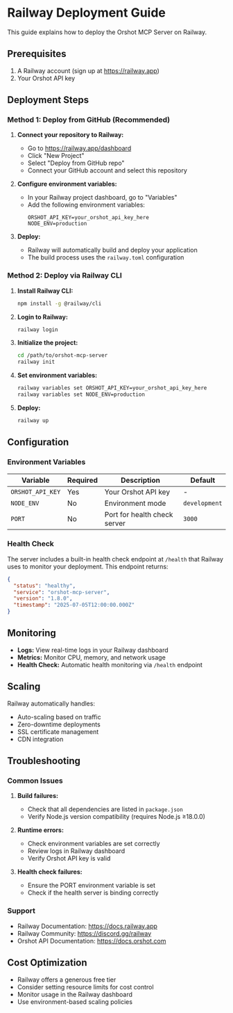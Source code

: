 # Railway Deployment Guide

This guide explains how to deploy the Orshot MCP Server on Railway.

## Prerequisites

1. A Railway account (sign up at https://railway.app)
2. Your Orshot API key

## Deployment Steps

### Method 1: Deploy from GitHub (Recommended)

1. **Connect your repository to Railway:**

   - Go to https://railway.app/dashboard
   - Click "New Project"
   - Select "Deploy from GitHub repo"
   - Connect your GitHub account and select this repository

2. **Configure environment variables:**

   - In your Railway project dashboard, go to "Variables"
   - Add the following environment variables:
     ```
     ORSHOT_API_KEY=your_orshot_api_key_here
     NODE_ENV=production
     ```

3. **Deploy:**
   - Railway will automatically build and deploy your application
   - The build process uses the `railway.toml` configuration

### Method 2: Deploy via Railway CLI

1. **Install Railway CLI:**

   ```bash
   npm install -g @railway/cli
   ```

2. **Login to Railway:**

   ```bash
   railway login
   ```

3. **Initialize the project:**

   ```bash
   cd /path/to/orshot-mcp-server
   railway init
   ```

4. **Set environment variables:**

   ```bash
   railway variables set ORSHOT_API_KEY=your_orshot_api_key_here
   railway variables set NODE_ENV=production
   ```

5. **Deploy:**
   ```bash
   railway up
   ```

## Configuration

### Environment Variables

| Variable         | Required | Description                  | Default       |
| ---------------- | -------- | ---------------------------- | ------------- |
| `ORSHOT_API_KEY` | Yes      | Your Orshot API key          | -             |
| `NODE_ENV`       | No       | Environment mode             | `development` |
| `PORT`           | No       | Port for health check server | `3000`        |

### Health Check

The server includes a built-in health check endpoint at `/health` that Railway uses to monitor your deployment. This endpoint returns:

```json
{
  "status": "healthy",
  "service": "orshot-mcp-server",
  "version": "1.8.0",
  "timestamp": "2025-07-05T12:00:00.000Z"
}
```

## Monitoring

- **Logs:** View real-time logs in your Railway dashboard
- **Metrics:** Monitor CPU, memory, and network usage
- **Health Check:** Automatic health monitoring via `/health` endpoint

## Scaling

Railway automatically handles:

- Auto-scaling based on traffic
- Zero-downtime deployments
- SSL certificate management
- CDN integration

## Troubleshooting

### Common Issues

1. **Build failures:**

   - Check that all dependencies are listed in `package.json`
   - Verify Node.js version compatibility (requires Node.js ≥18.0.0)

2. **Runtime errors:**

   - Check environment variables are set correctly
   - Review logs in Railway dashboard
   - Verify Orshot API key is valid

3. **Health check failures:**
   - Ensure the PORT environment variable is set
   - Check if the health server is binding correctly

### Support

- Railway Documentation: https://docs.railway.app
- Railway Community: https://discord.gg/railway
- Orshot API Documentation: https://docs.orshot.com

## Cost Optimization

- Railway offers a generous free tier
- Consider setting resource limits for cost control
- Monitor usage in the Railway dashboard
- Use environment-based scaling policies
